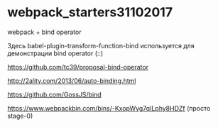 # webpack_starters31102017
webpack + bind operator

Здесь babel-plugin-transform-function-bind используется для демонстрации bind operator (::)

https://github.com/tc39/proposal-bind-operator

http://2ality.com/2013/06/auto-binding.html

https://github.com/GossJS/bind

https://www.webpackbin.com/bins/-KxopWyg7qILphy8HDZf (просто stage-0)

